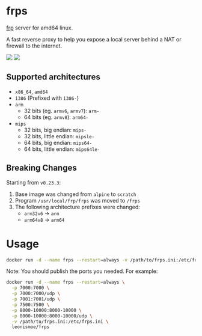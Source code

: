 # frps
[frp](https://github.com/fatedier/frp) server for amd64 linux.

A fast reverse proxy to help you expose a local server behind a NAT or firewall to the internet.

[![](https://images.microbadger.com/badges/image/leonismoe/frps.svg)](https://microbadger.com/images/leonismoe/frps) [![](https://images.microbadger.com/badges/version/leonismoe/frps.svg)](https://microbadger.com/images/leonismoe/frps)

## Supported architectures
* `x86_64`, `amd64`
* `i386` (Prefixed with `i386-`)
* `arm`
  * 32 bits (eg. `armv6`, `armv7`): `arm-`
  * 64 bits (eg. `armv8`): `arm64-`
* `mips`
  * 32 bits, big endian: `mips-`
  * 32 bits, little endian: `mipsle-`
  * 64 bits, big endian: `mips64-`
  * 64 bits, little endian: `mips64le-`

## Breaking Changes
Starting from `v0.23.3`:
1. Base image was changed from `alpine` to `scratch`
2. Program `/usr/local/frp/frps` was moved to `/frps`
3. The following architecture prefixes were changed:
   * `arm32v6` -> `arm`
   * `arm64v8` -> `arm64`

# Usage
``` sh
docker run -d --name frps --restart=always -v /path/to/frps.ini:/etc/frps.ini leonismoe/frps
```

Note: You should publish the ports you needed. For example:
``` sh
docker run -d --name frps --restart=always \
  -p 7000:7000 \
  -p 7000:7000/udp \
  -p 7001:7001/udp \
  -p 7500:7500 \
  -p 8000-10000:8000-10000 \
  -p 8000-10000:8000-10000/udp \
  -v /path/to/frps.ini:/etc/frps.ini \
  leonismoe/frps
```
